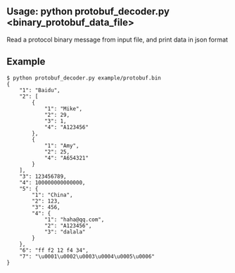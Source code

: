 ## Usage: python protobuf_decoder.py <binary_protobuf_data_file>
Read a protocol binary message from input file, and print data in json format

## Example
```
$ python protobuf_decoder.py example/protobuf.bin
{
    "1": "Baidu",
    "2": [
        {
            "1": "Mike",
            "2": 29,
            "3": 1,
            "4": "A123456"
        },
        {
            "1": "Amy",
            "2": 25,
            "4": "A654321"
        }
    ],
    "3": 123456789,
    "4": 100000000000000,
    "5": {
        "1": "China",
        "2": 123,
        "3": 456,
        "4": {
            "1": "haha@qq.com",
            "2": "A123456",
            "3": "dalala"
        }
    },
    "6": "ff f2 12 f4 34",
    "7": "\u0001\u0002\u0003\u0004\u0005\u0006"
}
```